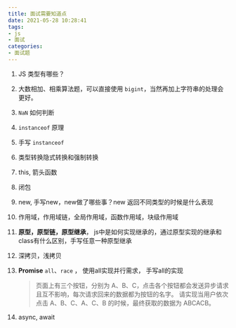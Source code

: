 ```yaml
---
title: 面试需要知道点
date: 2021-05-28 10:28:41
tags:
- js
- 面试
categories:
- 面试题
---
```




1. JS 类型有哪些？

2. 大数相加、相乘算法题，可以直接使用 `bigint`，当然再加上字符串的处理会更好。

3. `NaN` 如何判断

4. `instanceof` 原理

5. 手写 `instanceof`

6. 类型转换隐式转换和强制转换

7. this, 箭头函数

8. 闭包

9. new, 手写new，new做了哪些事？new 返回不同类型的时候是什么表现

10. 作用域，作用域链，全局作用域，函数作用域，块级作用域

11. **原型，原型链，原型继承**， js中是如何实现继承的，通过原型实现的继承和class有什么区别，手写任意一种原型继承

12. 深拷贝，浅拷贝

13. **Promise**  `all`、`race` ， 使用all实现并行需求， 手写all的实现

    > 页面上有三个按钮，分别为 A、B、C，点击各个按钮都会发送异步请求且互不影响，每次请求回来的数据都为按钮的名字。 请实现当用户依次点击 A、B、C、A、C、B 的时候，最终获取的数据为 ABCACB。

14. async, await